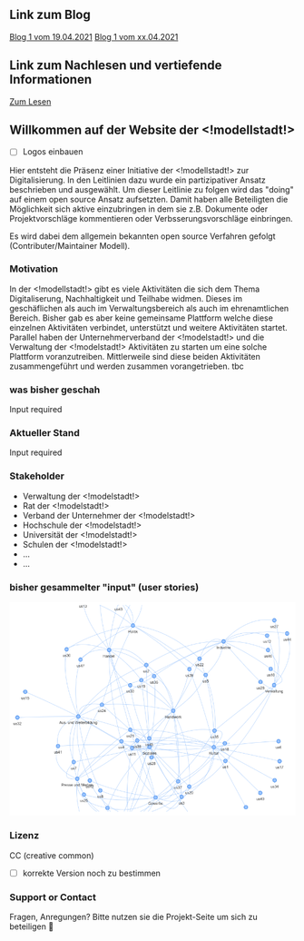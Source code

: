 ##  Link zum Blog

[Blog 1 vom 19.04.2021](./Blog1.md)
[Blog 1 vom xx.04.2021](./Blog2.md)

## Link zum Nachlesen und vertiefende Informationen

[Zum Lesen](./ToRead.md)

## Willkommen auf der Website der <!modellstadt!>  

- [ ] Logos einbauen

Hier entsteht die Präsenz einer Initiative der <!modellstadt!> zur Digitalisierung.
In den Leitlinien dazu wurde ein partizipativer Ansatz beschrieben und ausgewählt. Um dieser Leitlinie zu folgen wird das "doing" auf einem open source Ansatz aufsetzten. Damit haben alle Beteiligten die Möglichkeit sich aktive einzubringen in dem sie z.B. Dokumente oder Projektvorschläge kommentieren oder Verbsserungsvorschläge einbringen.      

Es wird dabei dem allgemein bekannten open source Verfahren gefolgt (Contributer/Maintainer Modell).    

### Motivation
In der <!modellstadt!> gibt es viele Aktivitäten die sich dem Thema Digitaliserung, Nachhaltigkeit und Teilhabe widmen. Dieses im geschäflichen als auch im Verwaltungsbereich als auch im ehrenamtlichen Bereich. Bisher gab es aber keine gemeinsame Plattform welche diese einzelnen Aktivitäten verbindet, unterstützt und weitere Aktivitäten startet.   
Parallel haben der Unternehmerverband der <!modelstadt!> und die Verwaltung der <!modelstadt!> Aktivitäten zu starten um eine solche Plattform voranzutreiben. Mittlerweile sind diese beiden Aktivitäten zusammengeführt und werden zusammen vorangetrieben.
tbc

### was bisher geschah
Input required

### Aktueller Stand
Input required

### Stakeholder
+ Verwaltung der <!modelstadt!>
+ Rat der <!modelstadt!>
+ Verband der Unternehmer der <!modelstadt!>
+ Hochschule der <!modelstadt!>
+ Universität der <!modelstadt!>
+ Schulen der <!modelstadt!>
+ ...
+ ...

### bisher gesammelter "input" (user stories)
![Netzwerk der user stories](images/UserStoryNetwork.png "Netzwerk der user stories - Stand 03/2021")

### Lizenz
CC (creative common) 
- [ ] korrekte Version noch zu bestimmen

### Support or Contact
Fragen, Anregungen? Bitte nutzen sie die Projekt-Seite um sich zu beteiligen 🙂
